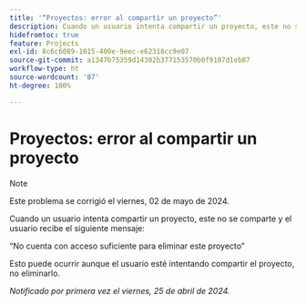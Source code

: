 ```yaml
---
title: '“Proyectos: error al compartir un proyecto”'
description: Cuando un usuario intenta compartir un proyecto, este no se comparte y el usuario recibe un mensaje.
hidefromtoc: true
feature: Projects
exl-id: 8c6c6089-1015-400e-9eec-e62318cc9e07
source-git-commit: a1347b75359d14302b377153570b0f9107d1eb87
workflow-type: ht
source-wordcount: '87'
ht-degree: 100%

---
```


# Proyectos: error al compartir un proyecto

>[!NOTE]
>
>Este problema se corrigió el viernes, 02 de mayo de 2024.

Cuando un usuario intenta compartir un proyecto, este no se comparte y el usuario recibe el siguiente mensaje:

“No cuenta con acceso suficiente para eliminar este proyecto”

Esto puede ocurrir aunque el usuario esté intentando compartir el proyecto, no eliminarlo.

_Notificado por primera vez el viernes, 25 de abril de 2024._
